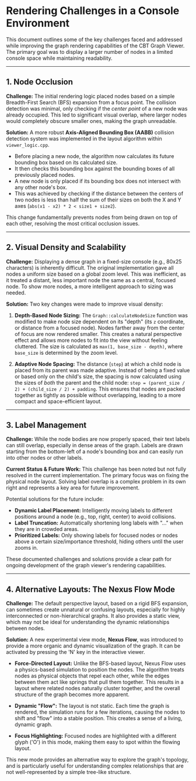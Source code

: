 # Rendering Challenges in a Console Environment

This document outlines some of the key challenges faced and addressed while improving the graph rendering capabilities of the CBT Graph Viewer. The primary goal was to display a larger number of nodes in a limited console space while maintaining readability.

---

## 1. Node Occlusion

**Challenge:**
The initial rendering logic placed nodes based on a simple Breadth-First Search (BFS) expansion from a focus point. The collision detection was minimal, only checking if the *center point* of a new node was already occupied. This led to significant visual overlap, where larger nodes would completely obscure smaller ones, making the graph unreadable.

**Solution:**
A more robust **Axis-Aligned Bounding Box (AABB)** collision detection system was implemented in the layout algorithm within `viewer_logic.cpp`.

-   Before placing a new node, the algorithm now calculates its future bounding box based on its calculated size.
-   It then checks this bounding box against the bounding boxes of all previously placed nodes.
-   A new node is only placed if its bounding box does not intersect with any other node's box.
-   This was achieved by checking if the distance between the centers of two nodes is less than half the sum of their sizes on both the X and Y axes (`abs(x1 - x2) * 2 < size1 + size2`).

This change fundamentally prevents nodes from being drawn on top of each other, resolving the most critical occlusion issues.

---

## 2. Visual Density and Scalability

**Challenge:**
Displaying a dense graph in a fixed-size console (e.g., 80x25 characters) is inherently difficult. The original implementation gave all nodes a uniform size based on a global zoom level. This was inefficient, as it treated a distant, less important node the same as a central, focused node. To show more nodes, a more intelligent approach to sizing was needed.

**Solution:**
Two key changes were made to improve visual density:

1.  **Depth-Based Node Sizing:** The `Graph::calculateNodeSize` function was modified to make node size dependent on its "depth" (its `z` coordinate, or distance from a focused node). Nodes farther away from the center of focus are now rendered smaller. This creates a natural perspective effect and allows more nodes to fit into the view without feeling cluttered. The size is calculated as `max(1, base_size - depth)`, where `base_size` is determined by the zoom level.

2.  **Adaptive Node Spacing:** The distance (`step`) at which a child node is placed from its parent was made adaptive. Instead of being a fixed value or based only on the child's size, the spacing is now calculated using the sizes of *both* the parent and the child node: `step = (parent_size / 2) + (child_size / 2) + padding`. This ensures that nodes are packed together as tightly as possible without overlapping, leading to a more compact and space-efficient layout.

---

## 3. Label Management

**Challenge:**
While the node bodies are now properly spaced, their text labels can still overlap, especially in dense areas of the graph. Labels are drawn starting from the bottom-left of a node's bounding box and can easily run into other nodes or other labels.

**Current Status & Future Work:**
This challenge has been noted but not fully resolved in the current implementation. The primary focus was on fixing the physical node layout. Solving label overlap is a complex problem in its own right and represents a key area for future improvement.

Potential solutions for the future include:
-   **Dynamic Label Placement:** Intelligently moving labels to different positions around a node (e.g., top, right, center) to avoid collisions.
-   **Label Truncation:** Automatically shortening long labels with "..." when they are in crowded areas.
-   **Prioritized Labels:** Only showing labels for focused nodes or nodes above a certain size/importance threshold, hiding others until the user zooms in.

These documented challenges and solutions provide a clear path for ongoing development of the graph viewer's rendering capabilities.

---

## 4. Alternative Layouts: The Nexus Flow Mode

**Challenge:**
The default perspective layout, based on a rigid BFS expansion, can sometimes create unnatural or confusing layouts, especially for highly interconnected or non-hierarchical graphs. It also provides a static view, which may not be ideal for understanding the dynamic relationships between nodes.

**Solution:**
A new experimental view mode, **Nexus Flow**, was introduced to provide a more organic and dynamic visualization of the graph. It can be activated by pressing the 'N' key in the interactive viewer.

-   **Force-Directed Layout:** Unlike the BFS-based layout, Nexus Flow uses a physics-based simulation to position the nodes. The algorithm treats nodes as physical objects that repel each other, while the edges between them act like springs that pull them together. This results in a layout where related nodes naturally cluster together, and the overall structure of the graph becomes more apparent.

-   **Dynamic "Flow":** The layout is not static. Each time the graph is rendered, the simulation runs for a few iterations, causing the nodes to shift and "flow" into a stable position. This creates a sense of a living, dynamic graph.

-   **Focus Highlighting:** Focused nodes are highlighted with a different glyph ('O') in this mode, making them easy to spot within the flowing layout.

This new mode provides an alternative way to explore the graph's topology, and is particularly useful for understanding complex relationships that are not well-represented by a simple tree-like structure.
